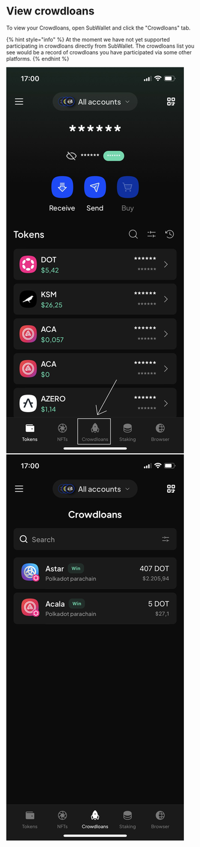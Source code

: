 # View crowdloans

To view your Crowdloans, open SubWallet and click the "Crowdloans" tab.&#x20;

{% hint style="info" %}
At the moment we have not yet supported participating in crowdloans directly from SubWallet. The crowdloans list you see would be a record of crowdloans you have participated via some other platforms.&#x20;
{% endhint %}

![](<../.gitbook/assets/image (14).png>) ![](<../.gitbook/assets/image (17).png>)
